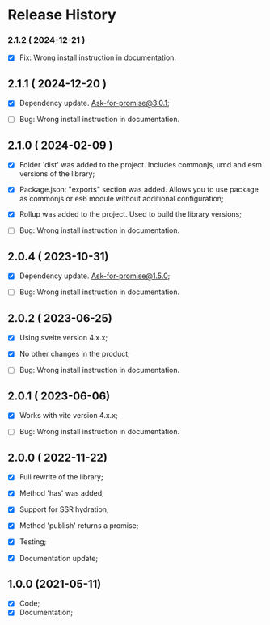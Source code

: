 # Release History



### 2.1.2 ( 2024-12-21 )
- [x] Fix: Wrong install instruction in documentation.



## 2.1.1 ( 2024-12-20 )
- [x] Dependency update. Ask-for-promise@3.0.1;
- [ ] Bug: Wrong install instruction in documentation.



## 2.1.0 ( 2024-02-09 )
- [x] Folder 'dist' was added to the project. Includes commonjs, umd and esm versions of the library;
- [x] Package.json: "exports" section was added. Allows you to use package as commonjs or es6 module without additional configuration;
- [x] Rollup was added to the project. Used to build the library versions;
- [ ] Bug: Wrong install instruction in documentation.


## 2.0.4 ( 2023-10-31)
- [x] Dependency update. Ask-for-promise@1.5.0;
- [ ] Bug: Wrong install instruction in documentation.


## 2.0.2 ( 2023-06-25)
- [x] Using svelte version 4.x.x;
- [x] No other changes in the product;
- [ ] Bug: Wrong install instruction in documentation.


## 2.0.1 ( 2023-06-06)
- [x] Works with vite version 4.x.x;
- [ ] Bug: Wrong install instruction in documentation.


## 2.0.0 ( 2022-11-22)
- [x] Full rewrite of the library;
- [x] Method 'has' was added;
- [x] Support for SSR hydration;
- [x] Method 'publish' returns a promise;
- [x] Testing;
- [x] Documentation update;



## 1.0.0 (2021-05-11)
- [x] Code;
- [x] Documentation;